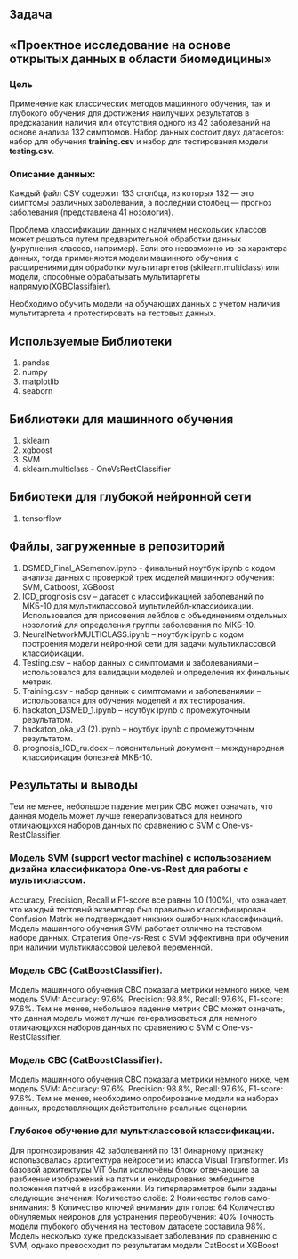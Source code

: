 ## Задача 
## «Проектное исследование на основе открытых данных в области биомедицины»
### Цель
Применение как классических методов машинного обучения, так и глубокого обучения для достижения наилучших результатов в предсказании наличия или отсутствия одного из 42 заболеваний на основе анализа 132 симптомов. Набор данных состоит двух датасетов: набор для обучения **training.csv** и набор для тестирования модели **testing.csv**.
### Описание данных:
Каждый файл CSV содержит 133 столбца, из которых 132 — это симптомы различных заболеваний, а последний столбец — прогноз заболевания (представлена 41 нозология). 

Проблема классификации данных с наличием нескольких классов может решаться путем предварительной обработки данных (укрупнения классов, например). Если это невозможно из-за характера данных, тогда применяются модели машинного обучения с расширениями для обработки мультитаргетов (skilearn.multiclass) или модели, способные обрабатывать мультитаргеты напрямую(XGBClassifaier).

Необходимо обучить модели на обучающих данных с учетом наличия мультитаргета и протестировать на тестовых данных.
## Используемые Библиотеки
1) pandas
2) numpy
3) matplotlib
4) seaborn
## Библиотеки для машинного обучения
1) sklearn
2) xgboost
3) SVM
4) sklearn.multiclass - OneVsRestClassifier
## Бибиотеки для глубокой нейронной сети
1) tensorflow
## Файлы, загруженные в репозиторий

1) DSMED_Final_ASemenov.ipynb - финальный ноутбук ipynb с кодом анализа данных с проверкой трех моделей машинного обучения: SVM, Catboost, XGBoost
2) ICD_prognosis.csv – датасет с классификацией заболеваний по МКБ-10 для мультиклассовой мультилейбл-классификации. Использовался для присовения лейблов с объединениям отдельных нозологий для определения группы заболевания по МКБ-10.
3) NeuralNetworkMULTICLASS.ipynb – ноутбук ipynb с кодом построения модели нейронной сети для задачи мультиклассовой классификации.
4) Testing.csv – набор данных с симптомами и заболеваниями – использовался для валидации моделей и определения их финальных метрик.
5) Training.csv - набор данных с симптомами и заболеваниями – использовался для обучения моделей и их тестирования.
6) hackaton_DSMED_1.ipynb – ноутбук ipynb с промежуточным результатом.
7) hackaton_oka_v3 (2).ipynb – ноутбук ipynb с промежуточным результатом.
8) prognosis_ICD_ru.docx – пояснительный документ – международная классификация болезней МКБ-10. 

## Результаты и выводы


Тем не менее, небольшое падение метрик CBC может означать, что данная модель может лучше генерализоваться для немного отличающихся наборов данных по сравнению с SVM c One-vs-RestClassifier.


### Модель SVM (support vector machine) с использованием дизайна классификатора One-vs-Rest для работы с мультиклассом.
Accuracy, Precision, Recall и F1-score все равны 1.0 (100%), что означает, что каждый тестовый экземпляр был правильно классифицирован. Confusion Matrix не подтверждает никаких ошибочных классификаций.
Модель машинного обучения SVM работает отлично на тестовом наборе данных. Стратегия One-vs-Rest с SVM эффективна при обучении при наличии мультиклассовой целевой переменной. 


### Модель CBC (CatBoostClassifier).
Модель машинного обучения CBC показала метрики немного ниже, чем модель SVM: Accuracy: 97.6%, Precision: 98.8%, Recall: 97.6%, F1-score: 97.6%. 
Тем не менее, небольшое падение метрик CBC может означать, что данная модель может лучше генерализоваться для немного отличающихся наборов данных по сравнению с SVM c One-vs-RestClassifier.


### Модель CBC (CatBoostClassifier).
Модель машинного обучения CBC показала метрики немного ниже, чем модель SVM: Accuracy: 97.6%, Precision: 98.8%, Recall: 97.6%, F1-score: 97.6%. 
Тем не менее, необходимо опробирование модели на наборах данных, представляющих действительно реальные сценарии.


### Глубокое обучение для мультклассовой классификации.
Для прогнозирования 42 заболеваний по 131 бинарному признаку использовалась архитектура нейросети из класса Visual Transformer.
Из базовой архитектуры ViT были исключёны блоки отвечающие за разбиение изображений на патчи и енкодирования эмбедингов положения патчей в изображении.
Из гиперпараметров были заданы следующие значения:
Количество слоёв: 2
Количество голов само-внимания: 8
Количество ключей внимания для голов: 64
Количество обнуляемых нейронов для устранения переобучения: 40%
Точность модели глубокого обучения на тестовом датасете составила 98%.
Модель несколько хуже предсказывает заболевания по сравнению с SVM, однако превосходит по результатам модели CatBoost и XGBoost


